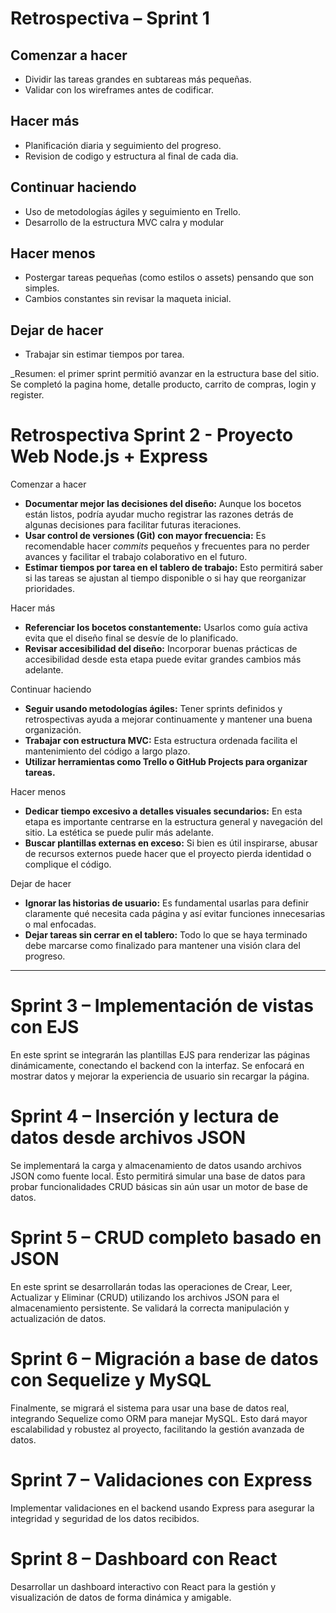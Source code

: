 # Retrospectiva – Sprint 1

## Comenzar a hacer
- Dividir las tareas grandes en subtareas más pequeñas.
- Validar con los wireframes antes de codificar.

## Hacer más
- Planificación diaria y seguimiento del progreso.
- Revision de codigo y estructura al final de cada dia.

## Continuar haciendo
- Uso de metodologías ágiles y seguimiento en Trello.
- Desarrollo de la estructura MVC calra y modular

## Hacer menos
- Postergar tareas pequeñas (como estilos o assets) pensando que son simples.
- Cambios constantes sin revisar la maqueta inicial.

## Dejar de hacer
- Trabajar sin estimar tiempos por tarea.

_Resumen: el primer sprint permitió avanzar en la estructura base del sitio. Se completó la pagina home, detalle producto, carrito de compras, login y register.

# Retrospectiva Sprint 2 - Proyecto Web Node.js + Express

Comenzar a hacer
- **Documentar mejor las decisiones del diseño:** Aunque los bocetos están listos, podría ayudar mucho registrar las razones detrás de algunas decisiones para facilitar futuras iteraciones.
- **Usar control de versiones (Git) con mayor frecuencia:** Es recomendable hacer *commits* pequeños y frecuentes para no perder avances y facilitar el trabajo colaborativo en el futuro.
- **Estimar tiempos por tarea en el tablero de trabajo:** Esto permitirá saber si las tareas se ajustan al tiempo disponible o si hay que reorganizar prioridades.

Hacer más
- **Referenciar los bocetos constantemente:** Usarlos como guía activa evita que el diseño final se desvíe de lo planificado.
- **Revisar accesibilidad del diseño:** Incorporar buenas prácticas de accesibilidad desde esta etapa puede evitar grandes cambios más adelante.

Continuar haciendo
- **Seguir usando metodologías ágiles:** Tener sprints definidos y retrospectivas ayuda a mejorar continuamente y mantener una buena organización.
- **Trabajar con estructura MVC:** Esta estructura ordenada facilita el mantenimiento del código a largo plazo.
- **Utilizar herramientas como Trello o GitHub Projects para organizar tareas.**

Hacer menos
- **Dedicar tiempo excesivo a detalles visuales secundarios:** En esta etapa es importante centrarse en la estructura general y navegación del sitio. La estética se puede pulir más adelante.
- **Buscar plantillas externas en exceso:** Si bien es útil inspirarse, abusar de recursos externos puede hacer que el proyecto pierda identidad o complique el código.

Dejar de hacer
- **Ignorar las historias de usuario:** Es fundamental usarlas para definir claramente qué necesita cada página y así evitar funciones innecesarias o mal enfocadas.
- **Dejar tareas sin cerrar en el tablero:** Todo lo que se haya terminado debe marcarse como finalizado para mantener una visión clara del progreso.

---

# Sprint 3 – Implementación de vistas con EJS
En este sprint se integrarán las plantillas EJS para renderizar las páginas dinámicamente, conectando el backend con la interfaz. Se enfocará en mostrar datos y mejorar la experiencia de usuario sin recargar la página.

# Sprint 4 – Inserción y lectura de datos desde archivos JSON
Se implementará la carga y almacenamiento de datos usando archivos JSON como fuente local. Esto permitirá simular una base de datos para probar funcionalidades CRUD básicas sin aún usar un motor de base de datos.

# Sprint 5 – CRUD completo basado en JSON
En este sprint se desarrollarán todas las operaciones de Crear, Leer, Actualizar y Eliminar (CRUD) utilizando los archivos JSON para el almacenamiento persistente. Se validará la correcta manipulación y actualización de datos.

# Sprint 6 – Migración a base de datos con Sequelize y MySQL
Finalmente, se migrará el sistema para usar una base de datos real, integrando Sequelize como ORM para manejar MySQL. Esto dará mayor escalabilidad y robustez al proyecto, facilitando la gestión avanzada de datos.

# Sprint 7 – Validaciones con Express
Implementar validaciones en el backend usando Express para asegurar la integridad y seguridad de los datos recibidos.

# Sprint 8 – Dashboard con React
Desarrollar un dashboard interactivo con React para la gestión y visualización de datos de forma dinámica y amigable.
